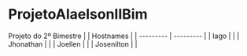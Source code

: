 # ProjetoAlaelsonIIBim
Projeto do 2º Bimestre
|           | Hostnames |
| --------- | --------- |
| Iago      |           |
| Jhonathan |           |
| Joellen   |           |
| Josenilton |          |
